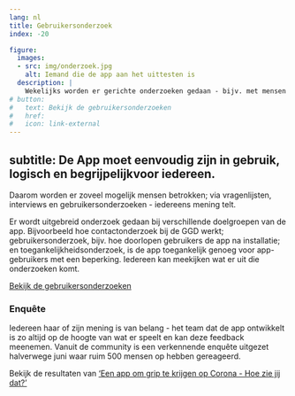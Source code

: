 ```yaml
---
lang: nl
title: Gebruikersonderzoek
index: -20

figure:
  images:
  - src: img/onderzoek.jpg
    alt: Iemand die de app aan het uittesten is
  description: |
    Wekelijks worden er gerichte onderzoeken gedaan - bijv. met mensen die motorisch beperkt zijn. De inzichten worden gedeeld en meegenomen in de ontwikkeling van de App en communicatie over de App.
# button:
#   text: Bekijk de gebruikersonderzoeken
#   href: 
#   icon: link-external
---
```


subtitle: De App moet eenvoudig zijn in gebruik, logisch en begrijpelijkvoor iedereen.
---
Daarom worden er zoveel mogelijk mensen betrokken; via vragenlijsten,
interviews en gebruikersonderzoeken - iedereens mening telt.

Er wordt uitgebreid onderzoek gedaan bij verschillende doelgroepen van de
app. Bijvoorbeeld hoe contactonderzoek bij de GGD werkt; gebruikersonderzoek,
bijv. hoe doorlopen gebruikers de app na installatie; en
toegankelijkheidsonderzoek, is de app toegankelijk genoeg voor app-gebruikers
met een beperking. Iedereen kan meekijken wat er uit die onderzoeken komt.

[Bekijk de gebruikersonderzoeken](https://github.com/minvws/nl-covid19-notification-app-design#overzicht)


### Enquête

Iedereen haar of zijn mening is van belang - het team dat de app ontwikkelt is
zo altijd op de hoogte van wat er speelt en kan deze feedback meenemen.  Vanuit
de community is een verkennende enquête uitgezet halverwege juni waar ruim 500
mensen op hebben gereageerd. 

Bekijk de resultaten van [‘Een app om grip te krijgen op Corona - Hoe zie
jij dat?’](https://www.dropbox.com/s/kmeomop89hd9kkl/Resultaten%20-%20Enqu%C3%AAte%20-Een%20app%20om%20grip%20te%20krijgen%20op%20Corona%20-%20Hoe%20zie%20jij%20dat_.pdf?dl=0)
